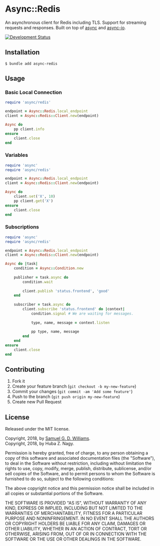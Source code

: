 # Async::Redis

An asynchronous client for Redis including TLS. Support for streaming requests and responses. Built on top of [async](https://github.com/socketry/async) and [async-io](https://github.com/socketry/async-io).

[![Development Status](https://github.com/socketry/async-redis/workflows/Development/badge.svg)](https://github.com/socketry/async-redis/actions?workflow=Development)

## Installation

``` shell
$ bundle add async-redis
```

## Usage

### Basic Local Connection

``` ruby
require 'async/redis'

endpoint = Async::Redis.local_endpoint
client = Async::Redis::Client.new(endpoint)

Async do
	pp client.info
ensure
	client.close
end
```

### Variables

``` ruby
require 'async'
require 'async/redis'

endpoint = Async::Redis.local_endpoint
client = Async::Redis::Client.new(endpoint)

Async do
	client.set('X', 10)
	pp client.get('X')
ensure
	client.close
end
```

### Subscriptions

``` ruby
require 'async'
require 'async/redis'

endpoint = Async::Redis.local_endpoint
client = Async::Redis::Client.new(endpoint)

Async do |task|
	condition = Async::Condition.new
	
	publisher = task.async do
		condition.wait
		
		client.publish 'status.frontend', 'good'
	end
	
	subscriber = task.async do
		client.subscribe 'status.frontend' do |context|
			condition.signal # We are waiting for messages.
			
			type, name, message = context.listen
			
			pp type, name, message
		end
	end
ensure
	client.close
end
```

## Contributing

1.  Fork it
2.  Create your feature branch (`git checkout -b my-new-feature`)
3.  Commit your changes (`git commit -am 'Add some feature'`)
4.  Push to the branch (`git push origin my-new-feature`)
5.  Create new Pull Request

## License

Released under the MIT license.

Copyright, 2018, by [Samuel G. D. Williams](http://www.codeotaku.com/samuel-williams).  
Copyright, 2018, by Huba Z. Nagy.

Permission is hereby granted, free of charge, to any person obtaining a copy
of this software and associated documentation files (the "Software"), to deal
in the Software without restriction, including without limitation the rights
to use, copy, modify, merge, publish, distribute, sublicense, and/or sell
copies of the Software, and to permit persons to whom the Software is
furnished to do so, subject to the following conditions:

The above copyright notice and this permission notice shall be included in
all copies or substantial portions of the Software.

THE SOFTWARE IS PROVIDED "AS IS", WITHOUT WARRANTY OF ANY KIND, EXPRESS OR
IMPLIED, INCLUDING BUT NOT LIMITED TO THE WARRANTIES OF MERCHANTABILITY,
FITNESS FOR A PARTICULAR PURPOSE AND NONINFRINGEMENT. IN NO EVENT SHALL THE
AUTHORS OR COPYRIGHT HOLDERS BE LIABLE FOR ANY CLAIM, DAMAGES OR OTHER
LIABILITY, WHETHER IN AN ACTION OF CONTRACT, TORT OR OTHERWISE, ARISING FROM,
OUT OF OR IN CONNECTION WITH THE SOFTWARE OR THE USE OR OTHER DEALINGS IN
THE SOFTWARE.
